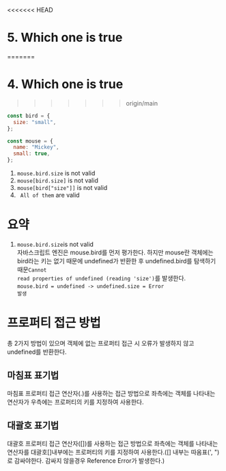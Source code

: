 <<<<<<< HEAD
# 5. Which one is true
=======
# 4. Which one is true
>>>>>>> origin/main

```javascript
const bird = {
  size: "small",
};

const mouse = {
  name: "Mickey",
  small: true,
};
```

1.  <code>mouse.bird.size</code> is not valid
2.  <code>mouse[bird.size]</code> is not valid
3.  <code>mouse[bird["size"]]</code> is not valid
4.  <code> All of them</code> are valid

# 요약

1. <code>mouse.bird.size</code>is not valid<br>
   자바스크립트 엔진은 mouse.bird를 먼저 평가한다. 하지만 mouse란 객체에는 bird라는 키는 없기 때문에 undefined가 반환한 후 undefined.bird를 탐색하기 때문<code>Cannot read properties of undefined (reading 'size')</code>를 발생한다.<br/>
   <code>mouse.bird = undefined -> undefined.size = Error 발생</code>

# 프로퍼티 접근 방법

총 2가지 방법이 있으며 객체에 없는 프로퍼티 접근 시 오류가 발생하지 않고 undefined를 반환한다.

## 마침표 표기법

마침표 프로퍼티 접근 연산자(.)를 사용하는 접근 방법으로 좌측에는 객체를 나타내는 연산자가 우측에는 프로퍼티의 키를 지정하여 사용한다.

## 대괄호 표기법

대괄호 프로퍼티 접근 연산자([])를 사용하는 접근 방법으로 좌측에는 객체를 나타내는 연산자를 대괄호[]내부에는 프로퍼티의 키를 지정하여 사용한다.([] 내부는 따옴표(', ")로 감싸야한다. 감싸지 않을경우 Reference Error가 발생한다.)
